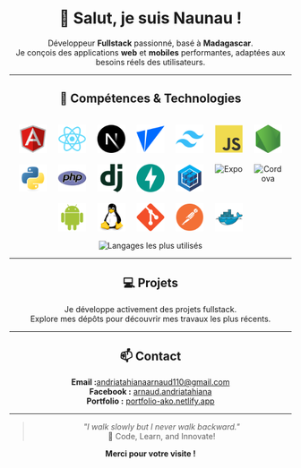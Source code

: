 <h1 align="center">👋 Salut, je suis Naunau !</h1>

<p align="center">
  Développeur <strong>Fullstack</strong> passionné, basé à <strong>Madagascar</strong>.<br>
  Je conçois des applications <strong>web</strong> et <strong>mobiles</strong> performantes, adaptées aux besoins réels des utilisateurs.
</p>

<hr>

<h2 align="center">🚀 Compétences & Technologies</h2>

<br>

<div align="center">
  <div style="display: flex; flex-wrap: wrap; justify-content: center; gap: 20px; max-width: 700px;">
    <img src="https://raw.githubusercontent.com/devicons/devicon/master/icons/angularjs/angularjs-original.svg" alt="Angular" width="50" height="50" title="Angular"/>
    <img src="https://raw.githubusercontent.com/devicons/devicon/master/icons/react/react-original.svg" alt="React" width="50" height="50" title="React"/>
    <img src="https://raw.githubusercontent.com/devicons/devicon/master/icons/nextjs/nextjs-original.svg" alt="Next.js" width="50" height="50" title="Next.js"/>
    <img src="https://raw.githubusercontent.com/devicons/devicon/master/icons/vite/vite-original.svg" alt="Vite" width="50" height="50" title="Vite"/>
    <img src="https://raw.githubusercontent.com/devicons/devicon/master/icons/tailwindcss/tailwindcss-original.svg" alt="TailwindCSS" width="50" height="50" title="TailwindCSS"/>
    <img src="https://raw.githubusercontent.com/devicons/devicon/master/icons/javascript/javascript-original.svg" alt="JavaScript" width="50" height="50" title="JavaScript"/>
    <img src="https://raw.githubusercontent.com/devicons/devicon/master/icons/nodejs/nodejs-original.svg" alt="Node.js" width="50" height="50" title="Node.js"/>
    <img src="https://raw.githubusercontent.com/devicons/devicon/master/icons/python/python-original.svg" alt="Python" width="50" height="50" title="Python"/>
    <img src="https://raw.githubusercontent.com/devicons/devicon/master/icons/php/php-original.svg" alt="PHP" width="50" height="50" title="PHP"/>
    <img src="https://raw.githubusercontent.com/devicons/devicon/master/icons/django/django-plain.svg" alt="Django" width="50" height="50" title="Django"/>
    <img src="https://raw.githubusercontent.com/devicons/devicon/master/icons/fastapi/fastapi-original.svg" alt="REST API" width="50" height="50" title="REST API"/>
    <img src="https://raw.githubusercontent.com/devicons/devicon/master/icons/sequelize/sequelize-original.svg" alt="Sequelize CLI" width="50" height="50" title="Sequelize CLI"/>
    <img src="https://simpleicons.org/icons/expo.svg" alt="Expo" width="50" height="50" title="Expo"/>
    <img src="https://simpleicons.org/icons/apachecordova.svg" alt="Cordova" width="50" height="50" title="Cordova"/>
    <img src="https://raw.githubusercontent.com/devicons/devicon/master/icons/android/android-original.svg" alt="Android" width="50" height="50" title="Android"/>
    <img src="https://raw.githubusercontent.com/devicons/devicon/master/icons/linux/linux-original.svg" alt="Linux" width="50" height="50" title="Linux"/>
    <img src="https://raw.githubusercontent.com/devicons/devicon/master/icons/git/git-original.svg" alt="Git" width="50" height="50" title="Git"/>
    <img src="https://raw.githubusercontent.com/devicons/devicon/master/icons/postman/postman-original.svg" alt="Postman" width="50" height="50" title="Postman"/>
    <img src="https://raw.githubusercontent.com/devicons/devicon/master/icons/docker/docker-original.svg" alt="Docker" width="50" height="50" title="Docker"/>
  </div>
</div>

<br>

<div align="center">
  <img src="https://github-readme-stats.vercel.app/api/top-langs/?username=Nau-stack-110&theme=dracula&layout=compact&card_width=320&hide_border=true&hide=html,css" alt="Langages les plus utilisés"/>
</div>

<hr>

<h2 align="center">💻 Projets</h2>

<p align="center">
  Je développe activement des projets fullstack.<br>
  Explore mes dépôts pour découvrir mes travaux les plus récents.
</p>

<hr>

<h2 align="center">📫 Contact</h2>

<p align="center">
  <strong>Email :</strong><a href="andriatahianaarnaud110@gmail.com">andriatahianaarnaud110@gmail.com</a><br>
  <strong>Facebook :</strong> <a href="https://www.facebook.com/arnaud.andriatahiana">arnaud.andriatahiana</a><br>
  <strong>Portfolio :</strong> <a href="https://portfolio-ako.netlify.app">portfolio-ako.netlify.app</a>
</p>

<hr>

<blockquote align="center">
  <em>"I walk slowly but I never walk backward."</em><br>
  🌟 Code, Learn, and Innovate!
</blockquote>

<p align="center"><strong>Merci pour votre visite !</strong></p>
